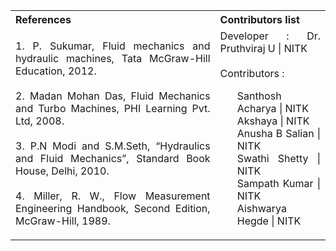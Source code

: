 <table style="text-align: justify;">
  <tr style="background-color: transparent;">
    <th style="width:65%;">References</th>
    <th style="width:35%;">Contributors list</th>
  </tr>
  <tr style="background-color: transparent;">
    <td style="width:65%;">1. P. Sukumar, Fluid mechanics and hydraulic machines, Tata McGraw-Hill Education, 2012.</br></br>
    2. Madan Mohan Das, Fluid Mechanics and Turbo Machines, PHI Learning Pvt. Ltd, 2008.</br></br>
    3. P.N Modi and S.M.Seth, “Hydraulics and Fluid Mechanics”, Standard Book House, Delhi, 2010.</br></br>
    4. Miller, R. W., Flow Measurement Engineering Handbook, Second Edition, McGraw-Hill, 1989.</td>
    <td style="width:35%;">Developer : Dr. Pruthviraj U | NITK</br></br>
    Contributors :
    <ul style="list-style-type: none;">
    <li>Santhosh Acharya | NITK</li>
    <li>Akshaya | NITK</li>
    <li>Anusha B Salian | NITK</li>
    <li>Swathi Shetty | NITK</li>
    <li>Sampath Kumar | NITK</li>
    <li>Aishwarya Hegde | NITK</li>
    </ul></td>
  </tr>
</table>
